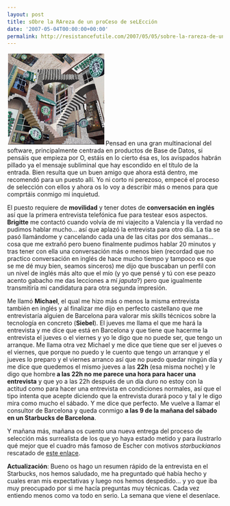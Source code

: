 ```yaml
---
layout: post
title: sObre la RAreza de un proCeso de seLEcción
date: '2007-05-04T00:00:00+00:00'
permalink: http://resistancefutile.com/2007/05/05/sobre-la-rareza-de-un-proceso-de-seleccion/
---
```

<img class="derecha_borde" src='/assets/starbucks_escher-767149.png' alt='escher starbucks' />Pensad en una gran multinacional del software, principalmente centrada en productos de Base de Datos, si pensáis que empieza por O, estáis en lo cierto ésa es, los avispados habrán pillado ya el mensaje subliminal que hay escondido en el título de la entrada. Bien resulta que un buen amigo que ahora está dentro, me recomendó para un puesto allí. Yo ni corto ni perezoso, empecé el proceso de selección con ellos y ahora os lo voy a describir más o menos para que comprtáis conmigo mi inquietud.

El puesto requiere de <strong>movilidad</strong> y tener dotes de <strong>conversación en inglés</strong> así que la primera entrevista telefónica fue para testear esos aspectos. <strong>Brigitte</strong> me contactó cuando volvía de mi viajecito a Valencia y lla verdad no pudimos hablar mucho... así que aplazó la entrevista para otro día. La tia se pasó llamándome y cancelando cada una de las citas por dos semanas... cosa que me extrañó pero bueno finalmente pudimos hablar 20 minutos y tras tener con ella una conversación más o menos bien (recordad que no practico conversación en inglés de hace mucho tiempo y tampoco es que se me dé muy bien, seamos sinceros) me dijo que buscaban un perfil con un nivel de inglés más alto que el mío (y yo que pensé y tú con ese peazo acento gabacho me das lecciones a mí <em>japuta</em>?) pero que igualmente transmitiría mi candidatura para otra segunda impresión.

Me llamó <strong>Michael</strong>, el qual me hizo más o menos la misma entrevista también en inglés y al finalizar me dijo en perfecto castellano que me entrevistaría alguien de Barcelona para valorar mis skills técnicos sobre la tecnología en concreto (<strong>Siebel</strong>). El jueves me llama el que me hará la entrevista y me dice que está en Barcelona y que tiene que hacerme la entrevista el jueves o el viernes y yo le digo que no puede ser, que tengo un arranque. Me llama otra vez Michael y me dice que tiene que ser el jueves o el viernes, que porque no puedo y le cuento que tengo un arranque y el jueves lo preparo y el viernes arranco así que no puedo quedar ningún día y me dice que quedemos el mismo jueves a las <strong>22h</strong> (esa misma noche) y le digo que hombre<strong> a las 22h no me parece una hora para hacer una entrevista</strong> y que yo a las 22h después de un día duro no estoy con la actitud como para hacer una entrevista en condiciones normales, así que el tipo intenta que acepte diciendo que la entrevista durará poco y tal y le digo mira como mucho el sábado. Y me dice que perfecto. Me vuelve a llamar el consultor de Barcelona y queda conmigo <strong>a las 9 de la mañana del sábado en un Starbucks de Barcelona</strong>.

Y mañana más, mañana os cuento una nueva entrega del proceso de selección más surrealista de los que yo haya estado metido y para ilustrarlo qué mejor que el cuadro más famoso de Escher con motivos <em>starbuckianos</em> rescatado de <a href="http://web.mit.edu/cms/bcc/2005/10/starbucks-relativity.html">este enlace</a>.

<strong>Actualización</strong>: Bueno os hago un resumen rápido de la entrevista en el Starbucks, nos hemos saludado, me ha preguntado qué había hecho y cuales eran mis expectativas y luego nos hemos despedido... y yo que iba muy preocupado por si me hacía preguntas muy técnicas. Cada vez entiendo menos como va todo en serio. La semana que viene el desenlace.
